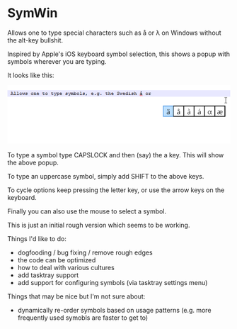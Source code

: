 SymWin
======

Allows one to type special characters such as å or λ on Windows without the alt-key bullshit.

Inspired by Apple's iOS keyboard symbol selection, this shows a popup with symbols wherever you are typing.

It looks like this:

![screenshot](SymWin/screenshot.png)

To type a symbol type CAPSLOCK and then (say) the a key. This will show the above popup.

To type an uppercase symbol, simply add SHIFT to the above keys.

To cycle options keep pressing the letter key, or use the arrow keys on the keyboard.

Finally you can also use the mouse to select a symbol.

This is just an initial rough version which seems to be working.

Things I'd like to do:

- dogfooding / bug fixing / remove rough edges
- the code can be optimized
- how to deal with various cultures
- add tasktray support
- add support for configuring symbols (via tasktray settings menu)

Things that may be nice but I'm not sure about:

- dynamically re-order symbols based on usage patterns (e.g. more frequently used symobls are faster to get to)
